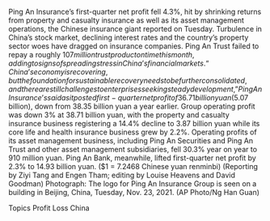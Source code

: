 Ping An Insurance’s first-quarter net profit fell 4.3%, hit by shrinking returns from property and casualty insurance as well as its asset management operations, the Chinese insurance giant reported on Tuesday.
Turbulence in China’s stock market, declining interest rates and the country’s property sector woes have dragged on insurance companies. Ping An Trust failed to repay a roughly $107 million trust product on time this month, adding to signs of spreading stress in China’s financial markets.
“China’s economy is recovering, but the foundation for sustainable recovery needs to be further consolidated, and there are still challenges to enterprises seeking steady development,” Ping An Insurance’s said as it posted first-quarter net profit of 36.71 billion yuan ($5.07 billion), down from 38.35 billion yuan a year earlier.
Group operating profit was down 3% at 38.71 billion yuan, with the property and casualty insurance business registering a 14.4% decline to 3.87 billion yuan while its core life and health insurance business grew by 2.2%.
Operating profits of its asset management business, including Ping An Securities and Ping An Trust and other asset management subsidiaries, fell 30.3% year on year to 910 million yuan.
Ping An Bank, meanwhile, lifted first-quarter net profit by 2.3% to 14.93 billion yuan.
($1 = 7.2468 Chinese yuan renminbi)
(Reporting by Ziyi Tang and Engen Tham; editing by Louise Heavens and David Goodman)
Photograph: The logo for Ping An Insurance Group is seen on a building in Beijing, China, Tuesday, Nov. 23, 2021. (AP Photo/Ng Han Guan)

Topics
Profit Loss
China
